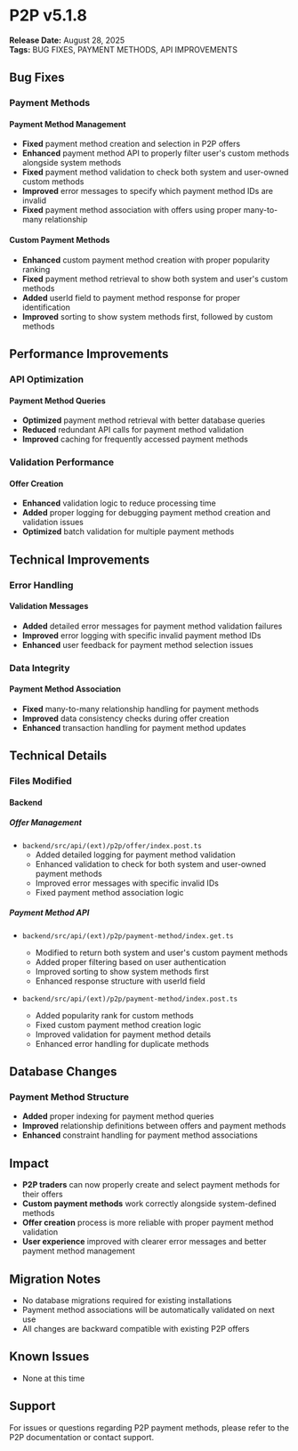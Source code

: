 # P2P v5.1.8
**Release Date:** August 28, 2025  
**Tags:** BUG FIXES, PAYMENT METHODS, API IMPROVEMENTS

## Bug Fixes

### Payment Methods
#### Payment Method Management
- **Fixed** payment method creation and selection in P2P offers
- **Enhanced** payment method API to properly filter user's custom methods alongside system methods
- **Fixed** payment method validation to check both system and user-owned custom methods
- **Improved** error messages to specify which payment method IDs are invalid
- **Fixed** payment method association with offers using proper many-to-many relationship

#### Custom Payment Methods
- **Enhanced** custom payment method creation with proper popularity ranking
- **Fixed** payment method retrieval to show both system and user's custom methods
- **Added** userId field to payment method response for proper identification
- **Improved** sorting to show system methods first, followed by custom methods

## Performance Improvements

### API Optimization
#### Payment Method Queries
- **Optimized** payment method retrieval with better database queries
- **Reduced** redundant API calls for payment method validation
- **Improved** caching for frequently accessed payment methods

### Validation Performance
#### Offer Creation
- **Enhanced** validation logic to reduce processing time
- **Added** proper logging for debugging payment method creation and validation issues
- **Optimized** batch validation for multiple payment methods

## Technical Improvements

### Error Handling
#### Validation Messages
- **Added** detailed error messages for payment method validation failures
- **Improved** error logging with specific invalid payment method IDs
- **Enhanced** user feedback for payment method selection issues

### Data Integrity
#### Payment Method Association
- **Fixed** many-to-many relationship handling for payment methods
- **Improved** data consistency checks during offer creation
- **Enhanced** transaction handling for payment method updates

## Technical Details

### Files Modified

#### Backend
##### Offer Management
- `backend/src/api/(ext)/p2p/offer/index.post.ts`
  - Added detailed logging for payment method validation
  - Enhanced validation to check for both system and user-owned payment methods
  - Improved error messages with specific invalid IDs
  - Fixed payment method association logic

##### Payment Method API
- `backend/src/api/(ext)/p2p/payment-method/index.get.ts`
  - Modified to return both system and user's custom payment methods
  - Added proper filtering based on user authentication
  - Improved sorting to show system methods first
  - Enhanced response structure with userId field

- `backend/src/api/(ext)/p2p/payment-method/index.post.ts`
  - Added popularity rank for custom methods
  - Fixed custom payment method creation logic
  - Improved validation for payment method details
  - Enhanced error handling for duplicate methods

## Database Changes

### Payment Method Structure
- **Added** proper indexing for payment method queries
- **Improved** relationship definitions between offers and payment methods
- **Enhanced** constraint handling for payment method associations

## Impact
- **P2P traders** can now properly create and select payment methods for their offers
- **Custom payment methods** work correctly alongside system-defined methods
- **Offer creation** process is more reliable with proper payment method validation
- **User experience** improved with clearer error messages and better payment method management

## Migration Notes
- No database migrations required for existing installations
- Payment method associations will be automatically validated on next use
- All changes are backward compatible with existing P2P offers

## Known Issues
- None at this time

## Support
For issues or questions regarding P2P payment methods, please refer to the P2P documentation or contact support.